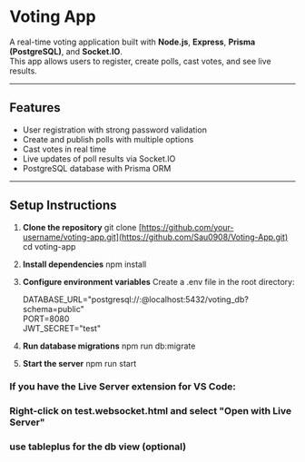 # Voting App

A real-time voting application built with **Node.js**, **Express**, **Prisma (PostgreSQL)**, and **Socket.IO**.  
This app allows users to register, create polls, cast votes, and see live results.

---

## Features

- User registration with strong password validation
- Create and publish polls with multiple options
- Cast votes in real time
- Live updates of poll results via Socket.IO
- PostgreSQL database with Prisma ORM

---

## Setup Instructions

1. **Clone the repository**
   git clone [https://github.com/your-username/voting-app.git](https://github.com/Sau0908/Voting-App.git)
   cd voting-app

2. **Install dependencies**
   npm install

3. **Configure environment variables**
   Create a .env file in the root directory:
   
   DATABASE_URL="postgresql://<user>:<password>@localhost:5432/voting_db?schema=public" <br/>
   PORT=8080 <br/>
   JWT_SECRET="test"

5. **Run database migrations**
   npm run db:migrate

6. **Start the server**
   npm run start

### If you have the Live Server extension for VS Code:

### Right-click on test.websocket.html and select "Open with Live Server"

### use tableplus for the db view (optional)
